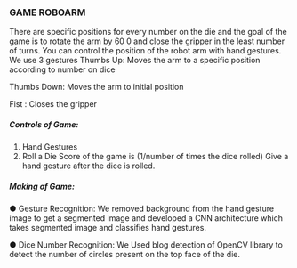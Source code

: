### GAME ROBOARM
There are specific positions for every number on the die and the goal of the game is to rotate the arm by
60 0 and close the gripper in the least number of turns. You can control the position of the robot arm with
hand gestures.
We use 3 gestures
Thumbs Up: Moves the arm to a specific position according to number on dice

Thumbs Down: Moves the arm to initial position

Fist : Closes the gripper

##### Controls of Game:
1. Hand Gestures
2. Roll a Die
Score of the game is (1/number of times the dice rolled)
Give a hand gesture after the dice is rolled.
##### Making of Game:
● Gesture Recognition: We removed background from the hand gesture image to get a segmented
image and developed a CNN architecture which takes segmented image and classifies hand
gestures.

● Dice Number Recognition: We Used blog detection of OpenCV library to detect the number of
circles present on the top face of the die.


